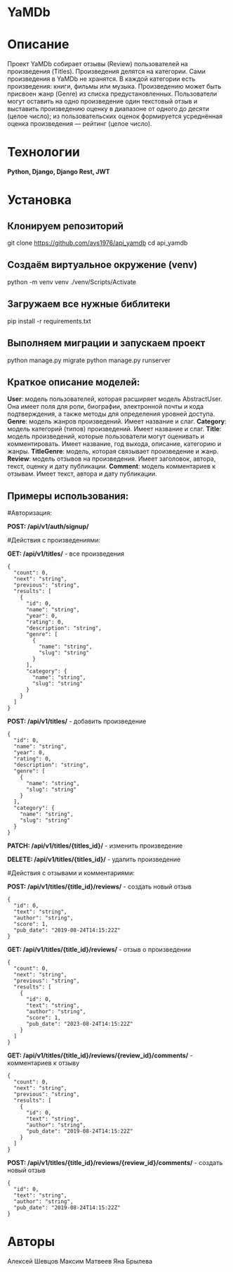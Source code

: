 # YaMDb

# Описание

Проект YaMDb собирает отзывы (Review) пользователей на произведения (Titles). Произведения делятся на категории. Сами произведения в YaMDb не хранятся. В каждой категории есть произведения: книги, фильмы или музыка. Произведению может быть присвоен жанр (Genre) из списка предустановленных. Пользователи могут оставить на одно произведение один текстовый отзыв и выставить произведению оценку в диапазоне от одного до десяти (целое число); из пользовательских оценок формируется усреднённая оценка произведения — рейтинг (целое число).

# Технологии

**Python, Django, Django Rest, JWT**

# Установка

## Клонируем репозиторий
git clone https://github.com/avs1976/api_yamdb
cd api_yamdb

## Создаём виртуальное окружение (venv)
python -m venv venv
./venv/Scripts/Activate

## Загружаем все нужные библитеки
pip install -r requirements.txt

## Выполняем миграции и запускаем проект
python manage.py migrate
python manage.py runserver

## Краткое описание моделей:

**User**: модель пользователей, которая расширяет модель AbstractUser. Она имеет поля для роли, биографии, электронной почты и кода подтверждения, а также методы для определения уровней доступа.
**Genre**: модель жанров произведений. Имеет название и слаг.
**Category**: модель категорий (типов) произведений. Имеет название и слаг.
**Title**: модель произведений, которые пользователи могут оценивать и комментировать. Имеет название, год выхода, описание, категорию и жанры.
**TitleGenre**: модель, которая связывает произведение и жанр.
**Review**: модель отзывов на произведения. Имеет заголовок, автора, текст, оценку и дату публикации.
**Comment**: модель комментариев к отзывам. Имеет текст, автора и дату публикации.

## Примеры использования:

#Авторизация:

**POST: /api/v1/auth/signup/**

#Действия с произведениями:

**GET: /api/v1/titles/** - все произведения

```
{
  "count": 0,
  "next": "string",
  "previous": "string",
  "results": [
    {
      "id": 0,
      "name": "string",
      "year": 0,
      "rating": 0,
      "description": "string",
      "genre": [
        {
          "name": "string",
          "slug": "string"
        }
      ],
      "category": {
        "name": "string",
        "slug": "string"
      }
    }
  ]
}
```

**POST: /api/v1/titles/** - добавить произведение

```
{
  "id": 0,
  "name": "string",
  "year": 0,
  "rating": 0,
  "description": "string",
  "genre": [
    {
      "name": "string",
      "slug": "string"
    }
  ],
  "category": {
    "name": "string",
    "slug": "string"
  }
}
```

**PATCH: /api/v1/titles/{titles_id}/** - изменить произведение

**DELETE: /api/v1/titles/{titles_id}/** - удалить произведение

#Действия с отзывами и комментариями:

**POST: /api/v1/titles/{title_id}/reviews/** - создать новый отзыв

```
{
  "id": 0,
  "text": "string",
  "author": "string",
  "score": 1,
  "pub_date": "2019-08-24T14:15:22Z"
}
```

**GET: /api/v1/titles/{title_id}/reviews/** - отзыв о произведении

```
{
  "count": 0,
  "next": "string",
  "previous": "string",
  "results": [
    {
      "id": 0,
      "text": "string",
      "author": "string",
      "score": 1,
      "pub_date": "2023-08-24T14:15:22Z"
    }
  ]
}
```
**GET: /api/v1/titles/{title_id}/reviews/{review_id}/comments/** - комментариев к отзыву
```
{
  "count": 0,
  "next": "string",
  "previous": "string",
  "results": [
    {
      "id": 0,
      "text": "string",
      "author": "string",
      "pub_date": "2019-08-24T14:15:22Z"
    }
  ]
}
```

**POST: /api/v1/titles/{title_id}/reviews/{review_id}/comments/** - создать новый отзыв
```
{
  "id": 0,
  "text": "string",
  "author": "string",
  "pub_date": "2019-08-24T14:15:22Z"
}
```

# Авторы

Алексей Шевцов
Максим Матвеев
Яна Брылева